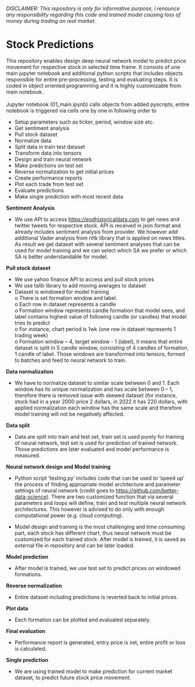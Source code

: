 <i>DISCLAIMER:
This repository is only for informative purpose, i renounce any responsibility regarding this code and trained model causing loss of money during trading on real market.</i>

# Stock Predictions
This repository enables design deep neural network model to predict price movement for respective stock in selected time frame. It consists of one main jupyter notebook and additional python scripts that includes objects responsible for entire pre-processing, testing and evaluating steps. It is coded in object oriented programming and it is highly customizable from main notebook.<br><br>
Jupyter notebook (01_main.ipynb) calls objects from added pyscripts, entire notebook is triggered via cells one by one in following order to 
-	Setup parameters such as ticker, period, window size etc.
-	Get sentiment analysis
-	Pull stock dataset
-	Normalize data
-	Split data in train test dataset
-	Transform data into tensors
-	Design and train neural network
-	Make predictions on test set
-	Reverse normalization to get initial prices
-	Create performance reports
-	Plot each trade from test set
-	Evaluate predictions
-	Make single prediction with most recent data

<b>Sentiment Analysis</b>
-	We use API to access https://eodhistoricaldata.com to get news and twitter tweets for respective stock. API is received in json format and already includes sentiment analysis from provider. We however add additional Vader analysis from nltk library that is applied on news titles. As result we get dataset with several sentiment analyses that can be used for model training and we can select which SA we prefer or which SA is better understandable for model.

<b>Pull stock dataset</b>
-	We use yahoo finance API to access and pull stock prices
-	We use talib library to add moving averages to dataset
-	Dataset is windowed for model training<br>
o	There is set formation window and label.<br>
o	Each row in dataset represents a candle<br>
o	Formation window represents candle formation that model sees, and label contains highest value of following candle (or candles) that model tries to predict<br>
o	For instance, chart period is 1wk (one row in dataset represents 1 trading week)<br>
o	Formation window – 4, target window - 1 (label), it means that entire dataset is split in 5 candle window, consisting of 4 candles of formation, 1 candle of label. Those windows are transformed into tensors, formed to batches and feed to neural network to train.<br>

<b>Data normalization</b>
-	We have to normalize dataset to similar scale between 0 and 1. Each window has its unique normalization and has scale between 0 – 1, therefore there is removed issue with skewed dataset (for instance, stock had in a year 2000 price 2 dollars, in 2022 it has 220 dollars, with applied normalization each window has the same scale and therefore model training will not be negatively affected.

<b>Data split</b>
-	Data are split into train and test set, train set is used purely for training of neural network, test set is used for prediction of trained network. Those predictions are later evaluated and model performance is measured.

<b>Neural network design and Model training</b>
-	Python script ‘testing.py’ includes code that can be used to ‘speed up’ the process of finding appropriate model architecture and parameter settings of neural network (credit goes to https://github.com/better-data-science). There are two customized function that via several parameters and loops will define, train and test multiple neural network architectures. This however is advised to do only with enough computational power (e.g. cloud computing).

-	Model design and training is the most challenging and time consuming part, each stock has different chart, thus neural network must be customized for each trained stock. After model is trained, it is saved as external file in repository and can be later loaded.

<b>Model prediction</b>
-	After model is trained, we use test set to predict prices on windowed formations.

<b>Reverse normalization</b>
-	Entire dataset including predictions is reverted back to initial prices.

<b>Plot data</b>
-	Each formation can be plotted and evaluated separately.

<b>Final evaluation</b>
-	Performance report is generated, entry price is set, entire profit or loss is calculated.

<b>Single prediction</b>
-	We are using trained model to make prediction for current market dataset, to predict future stock price movement.
